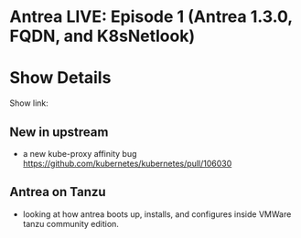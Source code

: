 # Antrea LIVE: Episode 1 (Antrea 1.3.0, FQDN, and K8sNetlook)

# Show Details

Show link: <TO ADD SHORTLY>

## New in upstream
- a new kube-proxy affinity bug https://github.com/kubernetes/kubernetes/pull/106030 

## Antrea on Tanzu
- looking at how antrea boots up, installs, and configures inside VMWare tanzu community edition.
